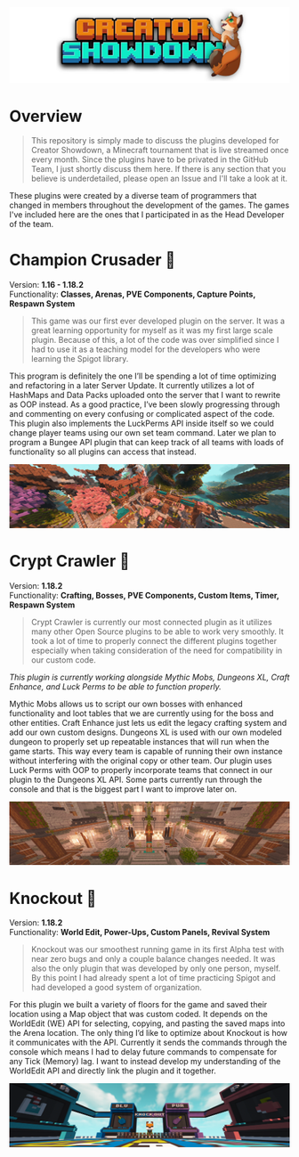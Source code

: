 ![Creator Showdown Logo](/Images/logo.png)
# Overview

> This repository is simply made to discuss the plugins developed for Creator Showdown, a Minecraft tournament that is live streamed once every month. Since the plugins have to be privated in the GitHub Team, I just shortly discuss them here. If there is any section that you believe is underdetailed, please open an Issue and I'll take a look at it.

These plugins were created by a diverse team of programmers that changed in members throughout the development of the games. The games I've included here are the ones that I participated in as the Head Developer of the team. 

# Champion Crusader 🏰
Version: **1.16 - 1.18.2**\
Functionality: **Classes, Arenas, PVE Components, Capture Points, Respawn System**
> This game was our first ever developed plugin on the server. It was a great learning opportunity for myself as it was my first large scale plugin. Because of this, a lot of the code was over simplified since I had to use it as a teaching model for the developers who were learning the Spigot library. 

This program is definitely the one I’ll be spending a lot of time optimizing and refactoring in a later Server Update. It currently utilizes a lot of HashMaps and Data Packs uploaded onto the server that I want to rewrite as OOP instead. As a good practice, I’ve been slowly progressing through and commenting on every confusing or complicated aspect of the code. This plugin also implements the LuckPerms API inside itself so we could change player teams using our own set team command. Later we plan to program a Bungee API plugin that can keep track of all teams with loads of functionality so all plugins can access that instead.

![Champion Crusader](/Images/champ.png)

# Crypt Crawler 🔦
Version: **1.18.2**\
Functionality: **Crafting, Bosses, PVE Components, Custom Items, Timer, Respawn System**
> Crypt Crawler is currently our most connected plugin as it utilizes many other Open Source plugins to be able to work very smoothly. It took a lot of time to properly connect the different plugins together especially when taking consideration of the need for compatibility in our custom code.

*This plugin is currently working alongside Mythic Mobs, Dungeons XL, Craft Enhance, and Luck Perms to be able to function properly.*

Mythic Mobs allows us to script our own bosses with enhanced functionality and loot tables that we are currently using for the boss and other entities. Craft Enhance just lets us edit the legacy crafting system and add our own custom designs. Dungeons XL is used with our own modeled dungeon to properly set up repeatable instances that will run when the game starts. This way every team is capable of running their own instance without interfering with the original copy or other team. Our plugin uses Luck Perms with OOP to properly incorporate teams that connect in our plugin to the Dungeons XL API. Some parts currently run through the console and that is the biggest part I want to improve later on. 

![Crypt Crawler](/Images/cryptcrawler.png)

# Knockout 🥊
Version: **1.18.2**\
Functionality: **World Edit, Power-Ups, Custom Panels, Revival System**
> Knockout was our smoothest running game in its first Alpha test with near zero bugs and only a couple balance changes needed. It was also the only plugin that was developed by only one person, myself. By this point I had already spent a lot of time practicing Spigot and had developed a good system of organization.

For this plugin we built a variety of floors for the game and saved their location using a Map object that was custom coded. It depends on the WorldEdit (WE) API for selecting, copying, and pasting the saved maps into the Arena location. The only thing I’d like to optimize about Knockout is how it communicates with the API. Currently it sends the commands through the console which means I had to delay future commands to compensate for any Tick (Memory) lag. I want to instead develop my understanding of the WorldEdit API and directly link the plugin and it together.

![Knockout](/Images/knockout.png)

